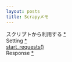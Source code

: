 ```yaml
---
layout: posts
title: Scrapyメモ 
---
```

スクリプトから利用する [\*](http://doc.scrapy.org/en/latest/topics/practices.html#run-scrapy-from-a-script)  
Setting [\*](http://doc.scrapy.org/en/latest/topics/settings.html#topics-settings)  
[start_requests()](http://doc.scrapy.org/en/latest/topics/spiders.html#scrapy.spiders.Spider.start_requests)  
Response [\*](http://doc.scrapy.org/en/latest/topics/request-response.html?highlight=response#scrapy.http.Response)  

